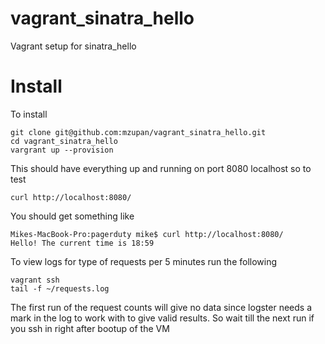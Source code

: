 vagrant_sinatra_hello
=====================

Vagrant setup for sinatra_hello

Install
=====================

To install

```
git clone git@github.com:mzupan/vagrant_sinatra_hello.git
cd vagrant_sinatra_hello
vargrant up --provision
```

This should have everything up and running on port 8080 localhost so to test

```
curl http://localhost:8080/
```

You should get something like 

```
Mikes-MacBook-Pro:pagerduty mike$ curl http://localhost:8080/
Hello! The current time is 18:59
```

To view logs for type of requests per 5 minutes run the following

```
vagrant ssh
tail -f ~/requests.log
```

The first run of the request counts will give no data since logster needs a mark in the log to work with to give
valid results. So wait till the next run if you ssh in right after bootup of the VM
